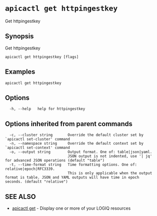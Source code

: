 # `apicactl get httpingestkey`

Get httpingestkey

## Synopsis

Get httpingestkey

```
apicactl get httpingestkey [flags]
```

## Examples

```
apicactl get httpingestkey
```

## Options

```
  -h, --help   help for httpingestkey
```

## Options inherited from parent commands

```
  -c, --cluster string       Override the default cluster set by `apicactl set-cluster' command
  -n, --namespace string     Override the default context set by `apicactl set-context' command
  -o, --output string        Output format. One of: table|json|yaml. 
                             JSON output is not indented, use '| jq' for advanced JSON operations (default "table")
  -t, --time-format string   Time formatting options. One of: relative|epoch|RFC3339. 
                             This is only applicable when the output format is table. JSON and YAML outputs will have time in epoch seconds. (default "relative")
```

## SEE ALSO

* [apicactl get](/get/apicactl_get)	 - Display one or more of your LOGIQ resources

